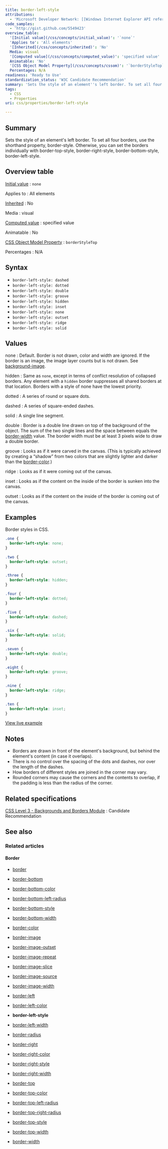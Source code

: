 ```yaml
---
title: border-left-style
attributions:
  - 'Microsoft Developer Network: [[Windows Internet Explorer API reference](http://msdn.microsoft.com/en-us/library/ie/hh828809%28v=vs.85%29.aspx) Article]'
code_samples:
  - 'http://gist.github.com/5549423'
overview_table:
  '[Initial value](/css/concepts/initial_value)': '`none`'
  'Applies to': 'All elements'
  '[Inherited](/css/concepts/inherited)': 'No'
  Media: visual
  '[Computed value](/css/concepts/computed_value)': 'specified value'
  Animatable: 'No'
  '[CSS Object Model Property](/css/concepts/cssom)': '`borderStyleTop`'
  Percentages: N/A
readiness: 'Ready to Use'
standardization_status: 'W3C Candidate Recommendation'
summary: 'Sets the style of an element''s left border. To set all four borders, use the shorthand property,  border-style. Otherwise, you can set the borders individually with border-top-style, border-right-style, border-bottom-style, border-left-style.'
tags:
  - CSS
  - Properties
uri: css/properties/border-left-style

---
```

## Summary

Sets the style of an element's left border. To set all four borders, use the shorthand property, border-style. Otherwise, you can set the borders individually with border-top-style, border-right-style, border-bottom-style, border-left-style.

## Overview table

[Initial value](/css/concepts/initial_value)
:   `none`

Applies to
:   All elements

[Inherited](/css/concepts/inherited)
:   No

Media
:   visual

[Computed value](/css/concepts/computed_value)
:   specified value

Animatable
:   No

[CSS Object Model Property](/css/concepts/cssom)
:   `borderStyleTop`

Percentages
:   N/A

## Syntax

-   `border-left-style: dashed`
-   `border-left-style: dotted`
-   `border-left-style: double`
-   `border-left-style: groove`
-   `border-left-style: hidden`
-   `border-left-style: inset`
-   `border-left-style: none`
-   `border-left-style: outset`
-   `border-left-style: ridge`
-   `border-left-style: solid`

## Values

none
:   Default. Border is not drawn, color and width are ignored. If the border is an image, the image layer counts but is not drawn. See [background-image](/css/properties/background-image).

hidden
:   Same as `none`, except in terms of conflict resolution of collapsed borders. Any element with a `hidden` border suppresses all shared borders at that location. Borders with a style of none have the lowest priority.

dotted
:   A series of round or square dots.

dashed
:   A series of square-ended dashes.

solid
:   A single line segment.

double
:   Border is a double line drawn on top of the background of the object. The sum of the two single lines and the space between equals the [border-width](/css/properties/border-width) value. The border width must be at least 3 pixels wide to draw a double border.

groove
:   Looks as if it were carved in the canvas. (This is typically achieved by creating a “shadow” from two colors that are slightly lighter and darker than the [border-color](/css/properties/border-color).)

ridge
:   Looks as if it were coming out of the canvas.

inset
:   Looks as if the content on the inside of the border is sunken into the canvas.

outset
:   Looks as if the content on the inside of the border is coming out of the canvas.

## Examples

Border styles in CSS.

``` css
.one {
  border-left-style: none;
}

.two {
  border-left-style: outset;
}

.three {
  border-left-style: hidden;
}

.four {
  border-left-style: dotted;
}

.five {
  border-left-style: dashed;
}

.six {
  border-left-style: solid;
}

.seven {
  border-left-style: double;
}

.eight {
  border-left-style: groove;
}

.nine {
  border-left-style: ridge;
}

.ten {
  border-left-style: inset;
}
```

[View live example](http://code.webplatform.org/gist/5549423)

## Notes

-   Borders are drawn in front of the element's background, but behind the element's content (in case it overlaps).
-   There is no control over the spacing of the dots and dashes, nor over the length of the dashes.
-   How borders of different styles are joined in the corner may vary.
-   Rounded corners may cause the corners and the contents to overlap, if the padding is less than the radius of the corner.

## Related specifications

[CSS Level 3 - Backgrounds and Borders Module](http://www.w3.org/TR/css3-background/#border-style)
:   Candidate Recommendation

## See also

### Related articles

#### Border

-   [border](/css/properties/border)

-   [border-bottom](/css/properties/border-bottom)

-   [border-bottom-color](/css/properties/border-bottom-color)

-   [border-bottom-left-radius](/css/properties/border-bottom-left-radius)

-   [border-bottom-style](/css/properties/border-bottom-style)

-   [border-bottom-width](/css/properties/border-bottom-width)

-   [border-color](/css/properties/border-color)

-   [border-image](/css/properties/border-image)

-   [border-image-outset](/css/properties/border-image-outset)

-   [border-image-repeat](/css/properties/border-image-repeat)

-   [border-image-slice](/css/properties/border-image-slice)

-   [border-image-source](/css/properties/border-image-source)

-   [border-image-width](/css/properties/border-image-width)

-   [border-left](/css/properties/border-left)

-   [border-left-color](/css/properties/border-left-color)

-   **border-left-style**

-   [border-left-width](/css/properties/border-left-width)

-   [border-radius](/css/properties/border-radius)

-   [border-right](/css/properties/border-right)

-   [border-right-color](/css/properties/border-right-color)

-   [border-right-style](/css/properties/border-right-style)

-   [border-right-width](/css/properties/border-right-width)

-   [border-top](/css/properties/border-top)

-   [border-top-color](/css/properties/border-top-color)

-   [border-top-left-radius](/css/properties/border-top-left-radius)

-   [border-top-right-radius](/css/properties/border-top-right-radius)

-   [border-top-style](/css/properties/border-top-style)

-   [border-top-width](/css/properties/border-top-width)

-   [border-width](/css/properties/border-width)

